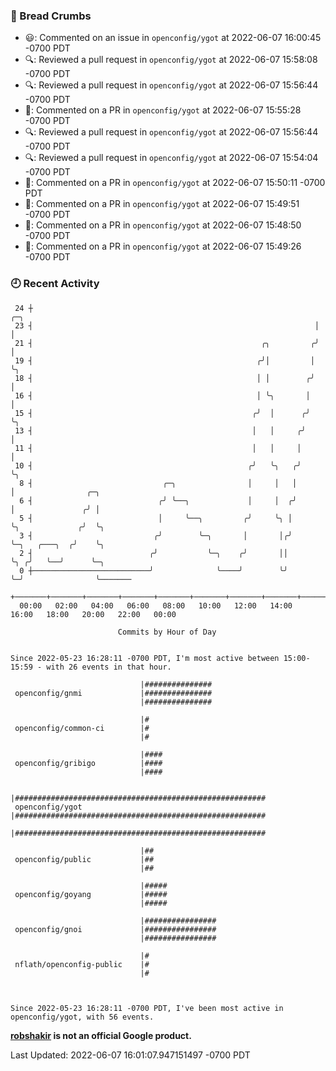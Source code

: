 ### 🍞 Bread Crumbs

 * 😃: Commented on an issue in `openconfig/ygot` at 2022-06-07 16:00:45 -0700 PDT
 * 🔍: Reviewed a pull request in  `openconfig/ygot` at 2022-06-07 15:58:08 -0700 PDT
 * 🔍: Reviewed a pull request in  `openconfig/ygot` at 2022-06-07 15:56:44 -0700 PDT
 * 💬: Commented on a PR in  `openconfig/ygot` at 2022-06-07 15:55:28 -0700 PDT
 * 🔍: Reviewed a pull request in  `openconfig/ygot` at 2022-06-07 15:56:44 -0700 PDT
 * 🔍: Reviewed a pull request in  `openconfig/ygot` at 2022-06-07 15:54:04 -0700 PDT
 * 💬: Commented on a PR in  `openconfig/ygot` at 2022-06-07 15:50:11 -0700 PDT
 * 💬: Commented on a PR in  `openconfig/ygot` at 2022-06-07 15:49:51 -0700 PDT
 * 💬: Commented on a PR in  `openconfig/ygot` at 2022-06-07 15:48:50 -0700 PDT
 * 💬: Commented on a PR in  `openconfig/ygot` at 2022-06-07 15:49:26 -0700 PDT

### 🕘 Recent Activity
```
 24 ┼                                                               ╭─╮
 23 ┤                                                               │ │
 21 ┤                                                   ╭╮         ╭╯ │
 19 ┤                                                  ╭╯│         │  ╰╮
 18 ┤                                                  │ │        ╭╯   │
 16 ┤                                                  │ ╰╮       │    │
 15 ┤                                                 ╭╯  │      ╭╯    ╰╮
 13 ┤                                                 │   │     ╭╯      │
 11 ┤                                                 │   │     │       │
 10 ┤                                                ╭╯   ╰╮   ╭╯       ╰╮
  8 ┤                             ╭─╮                │     │   │         │                ╭─╮
  6 ┤                            ╭╯ ╰──╮             │     │  ╭╯         │               ╭╯ │
  5 ┤                            │     ╰──╮         ╭╯     ╰╮ │          ╰╮             ╭╯  ╰╮
  3 ┤                           ╭╯        ╰─╮       │       │╭╯           ╰─╮   ╭───╮  ╭╯    ╰╮
  2 ┤                          ╭╯           ╰─╮    ╭╯       ││              ╰╮ ╭╯   ╰──╯      ╰─╮
  0 ┼──────────────────────────╯              ╰────╯        ╰╯               ╰─╯                ╰───────
    +───────+───────+───────+───────+───────+───────+───────+───────+───────+───────+───────+───────+────
  00:00   02:00   04:00   06:00   08:00   10:00   12:00   14:00   16:00   18:00   20:00   22:00   00:00   

						Commits by Hour of Day


Since 2022-05-23 16:28:11 -0700 PDT, I'm most active between 15:00-15:59 - with 26 events in that hour.

```



```
                             |###############
 openconfig/gnmi             |###############
                             |###############

                             |#
 openconfig/common-ci        |#
                             |#

                             |####
 openconfig/gribigo          |####
                             |####

                             |########################################################
 openconfig/ygot             |########################################################
                             |########################################################

                             |##
 openconfig/public           |##
                             |##

                             |#####
 openconfig/goyang           |#####
                             |#####

                             |################
 openconfig/gnoi             |################
                             |################

                             |#
 nflath/openconfig-public    |#
                             |#



Since 2022-05-23 16:28:11 -0700 PDT, I've been most active in openconfig/ygot, with 56 events.

```
**[robshakir](mailto:robjs@google.com) is not an official Google product.**  


Last Updated: 2022-06-07 16:01:07.947151497 -0700 PDT
